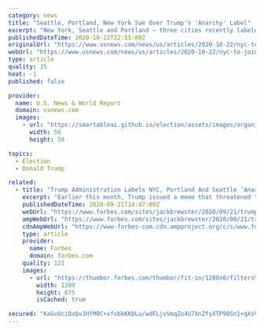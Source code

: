 ```yaml
---
category: news
title: "Seattle, Portland, New York Sue Over Trump's 'Anarchy' Label"
excerpt: "New York, Seattle and Portland — three cities recently labeled “anarchist jurisdictions” by the U.S. Justice Department — are suing to to invalidate the designation and to fight off the Trump administration’s efforts to withhold federal dollars."
publishedDateTime: 2020-10-22T22:55:00Z
originalUrl: "https://www.usnews.com/news/us/articles/2020-10-22/nyc-to-join-seattle-portland-in-suit-over-federal-funding"
webUrl: "https://www.usnews.com/news/us/articles/2020-10-22/nyc-to-join-seattle-portland-in-suit-over-federal-funding"
type: article
quality: 35
heat: -1
published: false

provider:
  name: U.S. News & World Report
  domain: usnews.com
  images:
    - url: "https://smartableai.github.io/election/assets/images/organizations/usnews.com-50x50.jpg"
      width: 50
      height: 50

topics:
  - Election
  - Donald Trump

related:
  - title: "Trump Administration Labels NYC, Portland And Seattle ‘Anarchist Jurisdictions’"
    excerpt: "Earlier this month, Trump issued a memo that threatened to yank federal funding for \"anarchist jurisdictions\" the administration finds \"disempowers or defunds police departments” — though it’s not clear what funds are going to be cut."
    publishedDateTime: 2020-09-21T14:47:00Z
    webUrl: "https://www.forbes.com/sites/jackbrewster/2020/09/21/trump-administration-labels-nyc-portland-and-seattle-anarchist-jurisdictions/"
    ampWebUrl: "https://www.forbes.com/sites/jackbrewster/2020/09/21/trump-administration-labels-nyc-portland-and-seattle-anarchist-jurisdictions/amp/"
    cdnAmpWebUrl: "https://www-forbes-com.cdn.ampproject.org/c/s/www.forbes.com/sites/jackbrewster/2020/09/21/trump-administration-labels-nyc-portland-and-seattle-anarchist-jurisdictions/amp/"
    type: article
    provider:
      name: Forbes
      domain: forbes.com
    quality: 121
    images:
      - url: "https://thumbor.forbes.com/thumbor/fit-in/1200x0/filters%3Aformat%28jpg%29/https%3A%2F%2Fspecials-images.forbesimg.com%2Fimageserve%2F5f68bc4538ccf849f9ba6df5%2F0x0.jpg%3FcropX1%3D0%26cropX2%3D5545%26cropY1%3D0%26cropY2%3D3119"
        width: 1200
        height: 675
        isCached: true

secured: "KaGvOciDxQvJHfM9C+xfvbkKKbLu/wdFLjvVmqZo4U7XnZfyXTP98Sn1+qXsV+ZKdOgcDFh5Vo/HRWjHRKlDNiiokFcOqWZkA+Cb3K4cNRRVrkCWREnP7WmsBHxzw10Ul4a80QlJLnwzSjVW8Kr9foZt/jt4nqria8dW95TyNJAGi5htW+UaH42jd2mLZe6SGY7I7UCDM8p3QMY42JDu6stxTXmh0G0I2IkzyzoE1N+5w9Kw0Bo0dyToJDgs/gO5D1GVv3uPk3RG5hvFP1LUgc/oCGCnCGNR4SoWQ7THGcykwlALdRsj6SLJ/i1LL3ZBCWLV/TKa9hajrAs0aoLbUgABTigj/GYCKJ8fPJuoyTc=;5iD8Dd5BZln76IQP07G/GQ=="
---
```


